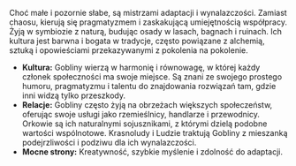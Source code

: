 
Choć małe i pozornie słabe, są mistrzami adaptacji i wynalazczości. Zamiast chaosu, kierują się pragmatyzmem i zaskakującą umiejętnością współpracy. Żyją w symbiozie z naturą, budując osady w lasach, bagnach i ruinach. Ich kultura jest barwna i bogata w tradycje, często powiązane z alchemią, sztuką i opowieściami przekazywanymi z pokolenia na pokolenie.

- **Kultura:** Gobliny wierzą w harmonię i równowagę, w której każdy członek społeczności ma swoje miejsce. Są znani ze swojego prostego humoru, pragmatyzmu i talentu do znajdowania rozwiązań tam, gdzie inni widzą tylko przeszkody.
- **Relacje:** Gobliny często żyją na obrzeżach większych społeczeństw, oferując swoje usługi jako rzemieślnicy, handlarze i przewodnicy. Orkowie są ich naturalnymi sojusznikami, z którymi dzielą podobne wartości wspólnotowe. Krasnoludy i Ludzie traktują Gobliny z mieszanką podejrzliwości i podziwu dla ich wynalazczości.
- **Mocne strony:** Kreatywność, szybkie myślenie i zdolność do adaptacji.
